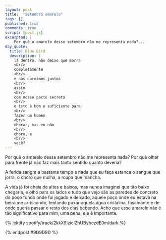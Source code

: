 ```yaml
---
layout: post
title:  "Setembro amarelo"
tags: []
published: true
comments: true
script: [post.js]
excerpted: |
    Por quê o amarelo desse setembro não me representa nada?...
day_quote:
  title: Blue Bird
  description: |
    lá dentro, não deixo que morra
    <br/>
    completamente
    <br/>
    e nós dormimos juntos
    <br/>
    assim
    <br/>
    com nosso pacto secreto
    <br/>
    e isto é bom o suficiente para
    <br/>
    fazer um homem
    <br/>
    chorar, mas eu não
    <br/>
    choro, e
    <br/>
    você?
---
```

Por quê o amarelo desse setembro não me representa nada? Por quê olhar para frente já não faz mais tanto sentido quanto deveria?

A ferida sangra a bastante tempo e nada que eu faça estanca o sangue que jorra, o choro que molha, a roupa que mancha.

A vida já foi cheia de altos e baixos, mas nunca imaginei que tão baixo chegaria, e olho para os lados e tudo que vejo são as paredes de concreto do poço fundo onde fui jogado e deixado, aquele poço onde eu estava na beira me arriscando, tentando puxar aquela água cristalina, fascinante e de onde queria passar o resto dos dias bebendo. Acho que esse amarelo não é tão significativo para mim, uma pena, ele é importante.

{% jektify spotify/track/2kkX9IzielZhUBybezdE0m/dark %}

{% endpost #9D9D9D %}